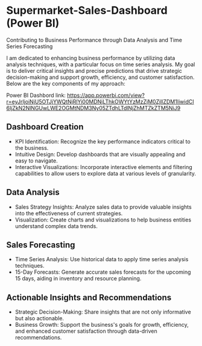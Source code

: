 # Supermarket-Sales-Dashboard (Power BI)

Contributing to Business Performance through Data Analysis and Time Series Forecasting

I am dedicated to enhancing business performance by utilizing data analysis techniques, with a particular focus on time series analysis. My goal is to deliver critical insights and precise predictions that drive strategic decision-making and support growth, efficiency, and customer satisfaction. Below are the key components of my approach:

Power BI Dashbord link: https://app.powerbi.com/view?r=eyJrIjoiNjU5OTJjYWQtNjRlYi00MDNjLThkOWYtYzMzZjM0ZjllZDM1IiwidCI6IjZkN2NlNGUwLWE2OGMtNDM3Ny05ZTdhLTdlNjZhMTZkZTM5NiJ9

## Dashboard Creation

* KPI Identification: Recognize the key performance indicators critical to the business.
* Intuitive Design: Develop dashboards that are visually appealing and easy to navigate.
* Interactive Visualizations: Incorporate interactive elements and filtering capabilities to allow users to explore data at various levels of granularity.

## Data Analysis

* Sales Strategy Insights: Analyze sales data to provide valuable insights into the effectiveness of current strategies.
* Visualization: Create charts and visualizations to help business entities understand complex data trends.

## Sales Forecasting

* Time Series Analysis: Use historical data to apply time series analysis techniques.
* 15-Day Forecasts: Generate accurate sales forecasts for the upcoming 15 days, aiding in inventory and resource planning.

## Actionable Insights and Recommendations

* Strategic Decision-Making: Share insights that are not only informative but also actionable.
* Business Growth: Support the business's goals for growth, efficiency, and enhanced customer satisfaction through data-driven recommendations.
